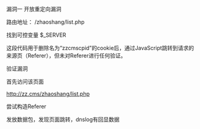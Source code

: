 漏洞一 开放重定向漏洞

路由地址： /zhaoshang/list.php

找到可控变量 $_SERVER

这段代码用于删除名为“zzcmscpid”的cookie后，通过JavaScript跳转到请求的来源页（Referer），但未对Referer进行任何验证。

验证漏洞

首先访问该页面

http://zz.cms/zhaoshang/list.php

 

尝试构造Referer

 

 

发放数据包，发现页面跳转，dnslog有回显数据

 